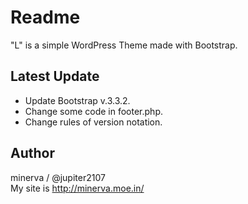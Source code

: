 # Readme

"L" is a simple WordPress Theme made with Bootstrap.

## Latest Update

* Update Bootstrap v.3.3.2.
* Change some code in footer.php.
* Change rules of version notation.

## Author

minerva / @jupiter2107  
My site is <http://minerva.moe.in/>
